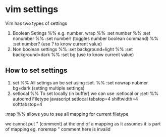 # vim settings
Vim has two types of settings
1. Boolean Setings
%%  e.g. number, wrap
%% :set number
%% :set nonumber
%% :set number!         (toggles number boolean command)
%% :set number?         (use ? to know current value)
2. Non boolean settings
%% :set background=light
%% :set background=dark
%% :set bg              (use to know current value)

## How to set settings
1. set
%% All setings an be set using :set.
%% :set nowrap nubmer bg=dark      (setting multiple settings)
2. setlocal
%% To set locally (in buffer) we can use :setlocal or :setl
%% autocmd Filetype javascript setlocal tabstop=4 shiftwidth=4 softtabstop=4


:map
%% allows you to see all mapping for current filetype

we cannot put " (comment) at the end of a mapping as it assumes it is part of mapping
eg. noremap <left> <nop>  " comment here is invalid

